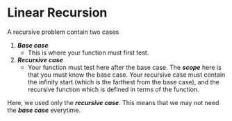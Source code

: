 # Linear Recursion

A recursive problem contain two cases

1. ***Base case***
   - This is where your function must first test.
2. ***Recursive case***
   - Your function must test here after the base case. The ***scope*** here is that you must know the base case. Your recursive case must contain the infinity start (which is the farthest from the base case), and the recursive function which is defined in terms of the function.

Here, we used only the ***recursive case***. This means that we may not need the ***base case*** everytime.
